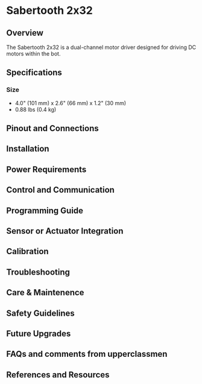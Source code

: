# Sabertooth 2x32

## Overview
The Sabertooth 2x32 is a dual-channel motor driver designed for driving DC motors within the bot. 

## Specifications


### Size
- 4.0" (101 mm) x 2.6" (66 mm) x 1.2" (30 mm)
- 0.88 lbs (0.4 kg)

## Pinout and Connections


## Installation

## Power Requirements

## Control and Communication

## Programming Guide

## Sensor or Actuator Integration

## Calibration

## Troubleshooting

## Care & Maintenence

## Safety Guidelines

## Future Upgrades

## FAQs and comments from upperclassmen

## References and Resources
